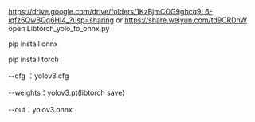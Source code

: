 https://drive.google.com/drive/folders/1KzBjmCOG9ghcq9L6-iqfz6QwBQq6Hl4_?usp=sharing or https://share.weiyun.com/td9CRDhW
open Libtorch_yolo_to_onnx.py 

pip install onnx

pip install torch

--cfg ：yolov3.cfg

--weights：yolov3.pt(libtorch save)

--out：yolov3.onnx

